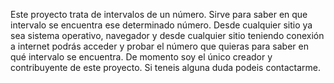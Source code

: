Este proyecto trata de intervalos de un número.
Sirve para saber en que intervalo se encuentra ese determinado número.
Desde cualquier sitio ya sea sistema operativo, navegador y desde cualquier sitio teniendo conexión a internet podrás acceder y probar el número que quieras para saber en qué intervalo se encuentra.
De momento soy el único creador y contribuyente de este proyecto.
Si teneis alguna duda podeis contactarme.
